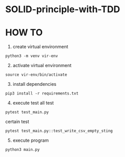 # SOLID-principle-with-TDD

# HOW TO

1. create virtual environment
```
python3 -m venv vir-env
```

2. activate virtual environment
```
source vir-env/bin/activate
```

3. install dependencies
```
pip3 install -r requirements.txt
```

4. execute test
all test
```
pytest test_main.py
```

certain test
```
pytest test_main.py::test_write_csv_empty_sting
```

5. execute program
```
python3 main.py
```